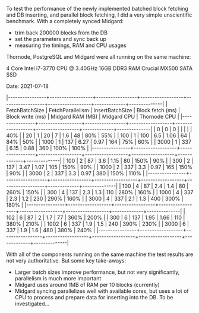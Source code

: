 To test the performance of the newly implemented batched block
fetching and DB inserting, and parallel block fetching, I did a very
simple unscientific benchmark. With a completely synced Midgard:

- trim back 200000 blocks from the DB
- set the parameters and sync back up
- measuring the timings, RAM and CPU usages

Thornode, PostgreSQL and Midgard were all running on the same machine:

4 Core Intel i7-3770 CPU @ 3.40GHz
16GB DDR3 RAM
Crucial MX500 SATA SSD

Date: 2021-07-18

|----------------+------------------+-----------------+------------------+------------------+------------------+-------------+--------------|
| FetchBatchSize | FetchParallelism | InsertBatchSize | Block fetch (ms) | Block write (ms) | Midgard RAM (MB) | Midgard CPU | Thornode CPU |
|----------------+------------------+-----------------+------------------+------------------+------------------+-------------+--------------|
|              0 |                0 |               0 |                  |                  |                  |             |          40% |
|             20 |                1 |              20 |                7 |              1.6 |               48 |         80% |          55% |
|            100 |                1 |             100 |              6.5 |             1.06 |               64 |         84% |          50% |
|           1000 |                1 |             137 |             6.27 |             0.97 |              164 |         75% |          60% |
|           3000 |                1 |             337 |             6.15 |             0.88 |              360 |        100% |         100% |
|----------------+------------------+-----------------+------------------+------------------+------------------+-------------+--------------|
|            100 |                2 |              87 |              3.6 |             1.15 |               80 |        150% |          90% |
|            300 |                2 |             137 |             3.47 |             1.07 |              105 |        150% |          90% |
|           1000 |                2 |             337 |              3.3 |             0.97 |              165 |        150% |          90% |
|           3000 |                2 |             337 |              3.3 |             0.97 |              380 |        150% |         110% |
|----------------+------------------+-----------------+------------------+------------------+------------------+-------------+--------------|
|            100 |                4 |              87 |              2.4 |              1.4 |               80 |        260% |         150% |
|            300 |                4 |             137 |              2.3 |              1.3 |              110 |        280% |         160% |
|           1000 |                4 |             337 |              2.3 |              1.2 |              230 |        290% |         160% |
|           3000 |                4 |             337 |              2.1 |              1.3 |              400 |        300% |         180% |
|----------------+------------------+-----------------+------------------+------------------+------------------+-------------+--------------|
|            102 |                6 |              87 |                2 |              1.7 |               77 |        360% |         200% |
|            300 |                6 |             137 |             1.95 |             1.66 |              110 |        380% |         210% |
|           1002 |                6 |             337 |              1.9 |              1.5 |              240 |        390% |         230% |
|           3000 |                6 |             337 |              1.9 |              1.6 |              480 |        380% |         240% |
|----------------+------------------+-----------------+------------------+------------------+------------------+-------------+--------------|

With all of the components running on the same machine the test
results are not very authoritative. But some key take-aways:

- Larger batch sizes improve performance, but not very significantly,
  parallelism is much more important
- Midgard uses around 1MB of RAM per 10 blocks (currently)
- Midgard syncing parallelizes well with available cores, but uses a
  lot of CPU to process and prepare data for inserting into the DB. To
  be investigated…
